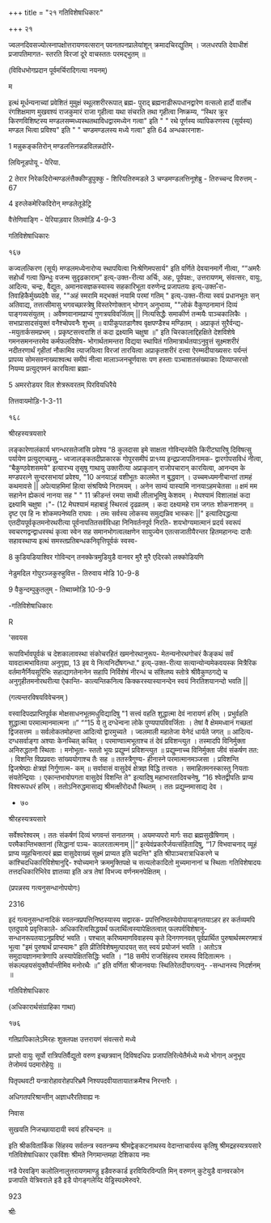 +++
title = "२१ गतिविशेषाधिकारः"

+++
२१ 

ज्वलनदिवसज्योत्स्नापक्षोत्तरायणवत्सरान् पवनतपनप्रालेयांशून् क्रमादचिरद्युतिम् । जलधरपति देवाधीशं प्रजापतिमागत- स्तरति विरजां दूरे वाचस्ततः परमद्भुतम् ॥ 

(विविधभोगप्रदान पूर्वमर्चिरादिगत्या नयनम्) 

म 

इत्थं मूर्धन्यनाच्यां प्रवेशितं मुमुक्षं स्थूलशरीररूपात् ब्रह्म- पुराद् ब्रह्मनाडीरूपधानद्वारेण वत्सलो हार्दो वार्तोच रंगशिक्षमाण मुखवश्यं राजकुमारं राजा गृहीत्वा यथा संचरति तथा गृहीत्वा निष्क्रम्य, “स्थिर क्रूर किरणविशिष्टस्य मण्डलसम्मध्यस्थतथाविधद्वारमध्येन गत्वा" इति " " रथे पूर्णस्य व्यापिकरणस्य (सूर्यस्य) मण्डल भित्वा प्रविश्य" इति " " चण्डमण्डलस्य मध्ये गत्वा" इति 64 अन्धकारनाश- 

1 मन्नुकङ्कतिरोन् मण्डलत्तिनन्नडविलन्नदोरि- 

लियिनूडपोयू - पेरिया. 

2 तेरार निरेकदिरोन्मण्डलंत्तैक्कीण्डुपुक्कु - शिरियतिरुमडले 3 चण्डमण्डलत्तिनूशेब्रु - तिरुच्चन्द विरुत्तम् - 67 

4 इरुलेकमेरिकदिरोन् मण्डलेतूडेट्रि 

वैत्तेणिवाङ्गि - पेरियाड़वार तितमोड़ि 4-9-3 

गतिविशेषाधिकारः 

१६७ 

कज्वलत्किरण (सूर्य) मण्डलमध्येनारोप्य स्थापयित्वा निःश्रेणिमपसार्य" इति वर्णिते देवयानमार्गे नीत्वा, ““अमरैः सहोर्ध्वं गत्वा छिन्धुः वजन्म सुदृढकाराम्” इत्य्-उक्त-रीत्या अर्चिः, अहः, पूर्वपक्ष:, उत्तरायणम्, संवत्सरः, वायुः, आदित्यः, चन्द्रः, वैद्युतः, अमानवसज्ञकस्यास्य सहकारिभूता वरुणेन्द्र प्रजापतयः इत्य्-उक्त-ैरा- तिवाहिकैर्मुख्यदेवैः सह, ""अहं स्मरामि मद्भक्तं नयामि परमां गतिम् " इत्य्-उक्त-रीत्या स्वयं प्रधानभूतः सन् अतिवाद्य, तत्तत्सीमासु भगवच्छास्त्रेषु विस्तरेणोक्तान् भोगान् अनुभाव्य, ""लोकं वैकुण्ठनामानं दिव्यं पाङ्गव्यसंयुतम् । अवैष्णवानामप्राप्यं गुणत्रयविवर्जितम् || नित्यसिद्धैः समाकीर्ण तन्मयैः पाञ्चकालिकैः । सभाप्रासादसंयुक्तं वनैश्चोपवनैः शुभम् ॥ वापीकूपतडागैश्व वृक्षपण्डैश्च मण्डितम् । अप्राकृतं सुरैर्वन्द्य- -मयुतार्कसमप्रभम् । प्रकृष्टसत्त्वराशि तं कदा द्रक्ष्यामि चक्षुषा ॥" इति चिरकालाद्दिहक्षिते देशविशेषे गमनसमनन्तरमेव कर्मफलविशेष- भोगार्थतामन्तरा विद्यया स्थापितं गतिमात्रार्थतयाऽनुवृत्तं सूक्ष्मशरीरं नदीतरणार्थं गृहीतां नौकामिव त्याजयित्वा विरजां तारयित्वा अप्राकृतशरीरं दत्त्वा ऐरम्मदीयाख्यसरः पर्यन्तं प्रापय्य सोमसवनाख्याश्वत्थ समीपं नीत्वा मालाञ्जनचूर्णवासः पण हस्ताः पञ्चाशतसंख्याकाः दिव्याप्सरसो नियम्य प्रत्युद्गमनं कारयित्वा ब्रह्मा- 

5 अमररोडयर विल शेत्ररूवरतम् पिरवियधिरैये 

तित्तवायमोड़ि-1-3-11 

१६८ 

श्रीरहस्यत्रयसारे 

लङ्कारेणालंकार्य भगन्धरसतेजांसि प्रवेश्य “8 कुलदासा इमे साक्षता गोविन्दस्येति किरीटघारिषु दिविषत्सु पर्यायेण प्रत्युद्गच्छसु,- ध्वजालङ्कतदीप्राकारक गोपुरसमीपं प्रा१य्य इन्द्रप्रजापतिनामक- द्वारगोपसविधं नीत्वा, “बैकुण्ठवेशसमये" इत्यारभ्य तृसृषु गाथायु उक्तरीत्या अप्राकृतान् राजोपचारान् कारयित्वा, आनन्दम के मण्डपरत्ने सुन्दरसभायां प्रवेश्य, "10 अनयाऽहं वशीभूतः कालमेत न बुद्धवान् । उच्चमध्यमनीचान्तां तामहं कथमावसे || अपेत्याहमिमां हित्वा संश्रयिष्ये निरामयम् । अनेन साम्यं यास्यामि नानयाऽहमचेतसा ॥ क्षमं मम सहानेन ह्येकत्वं नानया सह " " 11 क्रीडन्तं रमया साथी लीलाभूमिषु केशवम् । मेघश्यामं विशालाक्षं कदा द्रक्ष्यामि चक्षुषा ।"- (12 मेघश्यामं महाबाहुं स्थिरत्वं दृढव्रतम् । कदा दक्ष्यामहे राम जगतः शोकनाशनम् ॥ दृष्ट एव हि नः शोकमपनेष्यति राघवः । तमः सर्वस्य लोकस्य समुद्यन्निव भास्करः ||" इत्यादिपद्धत्या एतदीयपूर्वकृतमनोरथरीत्या पूर्वनापतितसर्वविधहा निनिवर्तनपूर्व निरति- शयभोग्यमात्मानं प्रदर्य स्वरूपं स्वचरणद्वन्द्वाधस्स्थं कृत्वा स्वेन सह समानभोगत्वलक्षणेन सायुज्येन एतत्सजातीयैरन्तर हितमहानन्दः दासैः सहावस्थाप्य इत्थं समस्तप्रतिबन्धकनिवृत्तिपूर्वकं स्वस्व- 

8 कुडियडियाश्विर गोविन्दन् तनक्केत्रमुडियुडै वानवर मुरै मुरै एदिरको लक्कोडियणि 

नेडुमदिल गोपुरञ्जकुरुहुवित्त - तिरुवाय मोडि 10-9-8 

9 वैकुन्दम्पुकुतलुम् - तिब्वाय्मोड़ि 10-9-9 

-गतिविशेषाधिकारः 

R 

'सवयस 

रूपाविर्भावपूर्वकं च देशकालावस्था संकोचरहितं खमनोरथानुरूप- मेतन्यनोरथगोचरं कैङ्कथं सर्वं यावदात्मभावितया अनुगृह्य, 13 इव ये नित्यनिर्दोषगन्धा." इत्य्-उक्त-रीत्या सत्यान्योन्यमेकवयस्क मित्रैरिक वर्तमानैर्नियसूरिभिः सहाद्यागतेनानेन सहापि निर्विशेषं नीरन्धं च संश्लिष्य स्तोत्रे श्रीवैकुण्ठगद्ये च अनुगृहीतमनोरथरीत्या ऐकान्ति- कात्यन्तिकनित्य किक्करस्यास्यानन्देन स्वयं निरतिशयानन्दो भवति || 

(गत्यन्तरविषयविवेचनम् ) 

वस्वादिपदप्राप्तिपूर्वक मोक्षसाधनभूतमधुविद्यादिषु "1 सत्त्वं वहति शुद्धात्मा देवं नारायणं हरिम् । प्रभुर्वहति शुद्धात्मा परमात्मानमात्मना ॥” ““15 ये तु दग्धेन्वना लोके पुण्यपापविवर्जिताः । तेषां वै क्षेममध्वानं गच्छतां द्विजसत्तम ॥ सर्वलोकतमोहन्ता आदित्यो द्वारमुच्यते । ज्वलमाली महातेजा येनेदं धार्यते जगत् ॥ आदित्य- दग्धसर्वाङ्गा अश्याः केनच्चित् कचित् । परमाण्वात्मभूताश्च तं देवं प्रविशन्त्युत । तस्मादपि विनिर्मुक्ता अनिरुद्धतनौ स्थिताः । मनोभूता- स्ततो भूयः प्रद्युम्नं प्रविशन्त्युत ॥ प्रद्युम्नाच्च विनिर्मुक्ता जीवं संकर्षण तत: । विशन्ति विप्रप्रवराः सांख्ययोगाश्च तैः सह ॥ ततस्त्रैगुण्य- हीनास्ने परमात्मानमञ्जसा । प्रविशन्ति द्विजश्रेष्ठाः क्षेत्रज्ञं निर्गुणात्म- कम् ॥ सर्वावासं वासुदेवं क्षेत्रज्ञ विद्धि तत्त्वतः । समाहितमनस्कास्तु नियताः संयतेन्द्रियाः । एकान्तभावोपगता वासुदेवं विशन्ति ते" इत्यादिषु महाभारतादिवचनेषु, “16 श्वेतद्वीपतिः प्राप्य विश्वरूपधरं हरिम् । ततोऽनिरुद्धमासाद्य श्रीमत्क्षीरोदधौ स्थितम् । ततः प्रद्युम्नमासाद्य देव । 

* ७० 

श्रीरहस्यत्रयसारे 

सर्वेश्वरेश्वरम् । ततः संकर्षणं दिव्यं भगवन्तं सनातनम् । अयमप्यपरो मार्गः सदा ब्रह्मसुखैषिणाम् । परमैकान्तिभक्तानां (सिद्धानां पञ्च- कालरतात्मनाम् ||” इत्येवंप्रकारैर्जयत्संहितादिषु, “17 विभवाचनाद् व्यूहं प्राप्य व्यूहचिनात्परं ब्रह्म वासुदेवाख्यं सूक्ष्मं प्राप्यत इति चदन्ति" इति श्रीपाञ्चरात्राधिकरणे च कांश्चिदधिकारिविशेषानुद्दि- श्योच्यमाने क्रममुक्तिपक्षे च सत्यलोकादितो मुच्यमानानां च स्थिताः गतिविशेषादयः तत्तदधिकारिभिरेव ज्ञातव्या इति अत्र तेषां विभज्य वर्णनमनपेक्षितम् । 

(प्रपन्नस्य गत्यनुसन्धानोपयोगः) 

2316 

इदं गत्यनुसन्धानादिकं स्वतन्त्रप्रपत्तिनिष्ठस्यास्य सद्वारक- प्रपत्तिनिष्ठस्येवोपायाङ्गतयाऽहर हर कर्तव्यमपि एतदुपाये प्रवृत्तिकाले- अधिकारित्वसिद्धयर्थं फलार्थित्वस्यापेक्षितत्वात् फलपर्वविशेषानु- सन्धानरूपतयाऽनुप्रविष्टं भवति । पश्चात् करिष्यमाणविवाहस्य कृते दिनगणनवत् पूर्वप्रार्थित पुरुषार्थस्मरणमात्रं भूत्वा "इमं पुरुषार्थं प्राप्स्यामः" इति प्रीतिविशेषमुत्पादयत् सत् स्वयं प्रयोजनं भवति । अतोऽत्र समुदायज्ञानमात्रेणापि अस्यापेक्षितसिद्धिः भवति । “18 समीपं राजसिंहस्य रामस्य विदितात्मनः । संकल्पहयसंयुक्तैर्यान्तीमिव मनोरथैः ॥” इति वर्णिता श्रीजानवयाः स्थितिरेतदीयगत्यनु- -सन्धानस्य निदर्शनम् ॥ 

गतिविशेषाधिकारः 

(अधिकारार्थसंग्राहिका गाथा) 

१७६ 

गतिप्रापिकालेऽमिरहः शुक्लपक्ष उत्तरायणं संवत्सरो मध्ये 

प्राप्तो वायुः सूर्यो रात्रिपतिर्वैद्युतो वरुण इच्छत्रवान् दिविषदधिपः प्रजापतिरित्येतैर्मध्ये मध्ये भोगान् अनुभूय तेजोमयं पदमारोहेयुः ॥ 

पितृपथवटी यन्त्रारोहावरोहपरिभ्रमै निश्यपदवीयातायातक्रमैश्च निरन्तरैः । 

अधिगतपरिश्रान्तीन् अज्ञाधरैरतिवाह्य नः 

निवास 

सुखयति निजच्छायादायी स्वयं हरिचन्दनः ॥ 

इति श्रीकवितार्किक सिंहस्य सर्वतन्त्र स्वतन्त्रम्य श्रीमद्वेङ्कटनाथस्य वेदान्ताचार्यस्य कृतिषु श्रीमद्रहस्यत्रयसारे गतिविशेषाधिकार एकविंशः श्रीमते निगमान्तमहा देशिकाय नमः 

नडै पेरवङ्गि कलोलिनालुत्तरायणमाण्डु इडैवरुकार्ड इरवियिरविन्पति मिन् वरुणन् कुटेयुडै वानवरकोन प्रजापति येत्रिवराले इडै इडै पोगङ्गलेय्दि येड्रिस्पदमेरुवरे. 

923 

श्रीः 
